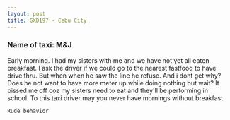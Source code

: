 ```yaml
---
layout: post
title: GXD197 - Cebu City
---
```


### Name of taxi: M&J

Early morning. I had my sisters with me and we have not yet all eaten breakfast. I ask the driver if we could go to the nearest fastfood to have drive thru. But when when he saw the line he refuse. And i dont get why? Does he not want to have more meter up while doing nothing but wait? It pissed me off coz my sisters need to eat and they'll be performing in school. To this taxi driver may you never have mornings without breakfast

```Rude behavior```
